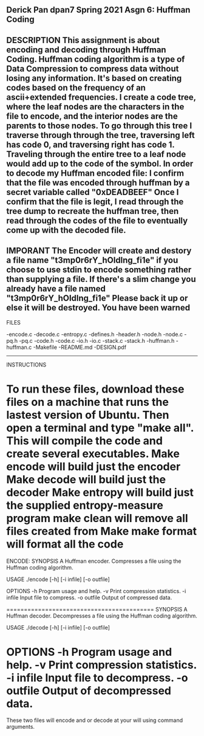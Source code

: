 Derick Pan
dpan7
Spring 2021
Asgn 6: Huffman Coding
---------------------------------------------
DESCRIPTION
	This assignment is about encoding and decoding through Huffman Coding. Huffman coding algorithm
is a type of Data Compression to compress data without losing any information. It's based on creating
codes based on the frequency of an ascii+extended frequencies. I create a code tree, where the leaf
nodes are the characters in the file to encode, and the interior nodes are the parents to those nodes.
To go through this tree I traverse through through the tree, traversing left has code 0, and traversing right
has code 1. Traveling through the entire tree to a leaf node would add up to the code of the symbol.
In order to decode my Huffman encoded file: I confirm that the file was encoded through huffman by a
secret variable called "0xDEADBEEF" Once I confirm that the file is legit, I read through the tree dump to
recreate the huffman tree, then read through the codes of the file to eventually come up with the decoded file.
-----------------------------------------------------
IMPORANT
	The Encoder will create and destory a file name "t3mp0r6rY_hOIdlng_fi1e" if you choose to use
stdin to encode something rather than supplying a file. If there's a slim change you already have a
file named "t3mp0r6rY_hOIdlng_fi1e" Please back it up or else it will be destroyed.
					You have been warned
-----------------------------------------------------
FILES

-encode.c
-decode.c
-entropy.c
-defines.h
-header.h
-node.h
-node.c
-pq.h
-pq.c
-code.h
-code.c
-io.h
-io.c
-stack.c
-stack.h
-huffman.h
-huffman.c
-Makefile
-README.md
-DESIGN.pdf


----------------------------------------------------
INSTRUCTIONS

To run these files, download these files on a machine that runs the lastest
 version of Ubuntu. Then open a terminal and type "make all". This will compile 
the code and create several executables.
Make encode will build just the encoder
Make decode will build just the decoder
Make entropy will build just the supplied entropy-measure program
make clean will remove all files created from Make
make format will format all the code
=========================================
ENCODE:
SYNOPSIS
  A Huffman encoder.
  Compresses a file using the Huffman coding algorithm.

USAGE
  ./encode [-h] [-i infile] [-o outfile]

OPTIONS
  -h             Program usage and help.
  -v             Print compression statistics.
  -i infile      Input file to compress.
  -o outfile     Output of compressed data.

  
==========================================
SYNOPSIS
  A Huffman decoder.
  Decompresses a file using the Huffman coding algorithm.

USAGE
  ./decode [-h] [-i infile] [-o outfile]

OPTIONS
  -h             Program usage and help.
  -v             Print compression statistics.
  -i infile      Input file to decompress.
  -o outfile     Output of decompressed data.
==========================================

These two files will encode and or decode at your will using command
arguments.


